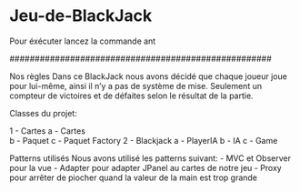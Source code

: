 # Jeu-de-BlackJack

Pour éxécuter lancez la commande ant

####################################################

Nos règles
Dans ce BlackJack nous avons décidé que chaque joueur joue pour lui-même, ainsi il n’y a pas de système de mise. Seulement un compteur de victoires et de défaites selon le résultat de la partie.


Classes du projet:

  1 - Cartes 
    a - Cartes	
    b - Paquet
    c - Paquet Factory
  2 - Blackjack 
    a - PlayerIA
    b - IA
    c - Game
    
Patterns utilisés
  Nous avons utilisé les patterns suivant:
    - MVC et Observer pour la vue
    - Adapter pour adapter JPanel au cartes de notre jeu
    - Proxy pour arrêter de piocher quand la valeur de la main est trop grande

